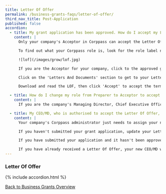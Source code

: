```yaml
---
title: Letter Of Offer
permalink: /business-grants-faqs/letter-of-offer/
third_nav_title: Post-Application
published: false
accordion:
  - title: My grant application has been approved. How do I accept my Letter of Offer?
    content: |
      Only your company's Acceptor in Corppass can accept the Letter Of Offer (LOF). Viewers and Preparers are not authorised to accept the LOF.

      To find out what your Corppass role is, look for the role label next to your login account name, in the masthead.

      ![lof](/images/grow/lof.jpg) 

      If you are the Acceptor for your company, click to the approved grant from the ' Updates Required' tab on the 'My Grants' page.

      Click on the 'Letters And Documents' section to get to your Letter Of Offer.

      Download and read the LOF, then click 'Accept' to accept the terms and award of the grant.

  - title: How do I change my role from Preparer to Acceptor to accept the Letter of Offer?
    content: |
      If you are the company's Managing Director, Chief Executive Officer or equivalent and would like to change your role from Preparer to Acceptor, [find out how](https://www.Corppass.gov.sg/Corppass/common/userguides){:target="_blank"} your Corppass admin can assign the appropriate e-service role for you.

  - title: My CEO/MD, who is authorised to accept the Letter Of Offer, has left the company. How do I update Business Grants Portal and Corppass with the new CEO/MD's details?
    content: |
      Your company's Corppass administrator just needs to assign your new CEO/MD the Business Grants Portal acceptor role, so that they can accept the Letter Of Offer.

      If you haven't submitted your grant application, update your Letter Of Offer addressee. 

      If you have submitted your application and it hasn't been approved, contact the processing agency. They will return your application, so you can update it. 

      If you have already received a Letter Of Offer, your new CEO/MD will be able to accept it when your Corppass administrator assigns them the rights. Do remember to update the grant processing agency and ACRA of the change in management.
---
```


### Letter Of Offer

{% include accordion.html %}

[Back to Business Grants Overview](/business-grants-portal/)

